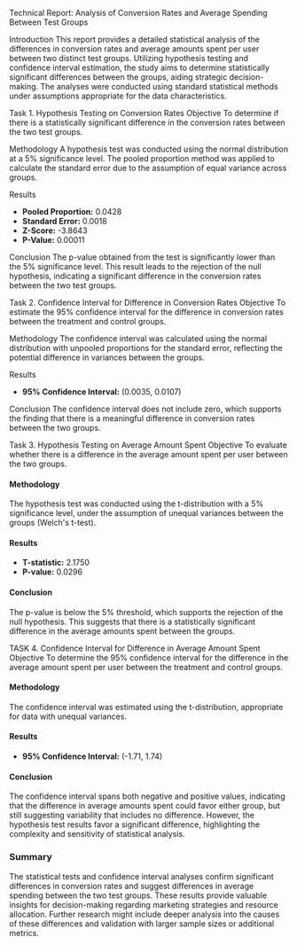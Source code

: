 Technical Report: Analysis of Conversion Rates and Average Spending Between Test Groups

Introduction
This report provides a detailed statistical analysis of the differences in conversion rates and average amounts spent per user between two distinct test groups. Utilizing hypothesis testing and confidence interval estimation, the study aims to determine statistically significant differences between the groups, aiding strategic decision-making. The analyses were conducted using standard statistical methods under assumptions appropriate for the data characteristics.

Task 1. Hypothesis Testing on Conversion Rates
Objective
To determine if there is a statistically significant difference in the conversion rates between the two test groups.

Methodology
A hypothesis test was conducted using the normal distribution at a 5% significance level. The pooled proportion method was applied to calculate the standard error due to the assumption of equal variance across groups.

Results
- **Pooled Proportion:** 0.0428
- **Standard Error:** 0.0018
- **Z-Score:** -3.8643
- **P-Value:** 0.00011

Conclusion
The p-value obtained from the test is significantly lower than the 5% significance level. This result leads to the rejection of the null hypothesis, indicating a significant difference in the conversion rates between the two test groups.

Task 2. Confidence Interval for Difference in Conversion Rates
Objective
To estimate the 95% confidence interval for the difference in conversion rates between the treatment and control groups.

Methodology
The confidence interval was calculated using the normal distribution with unpooled proportions for the standard error, reflecting the potential difference in variances between the groups.

Results
- **95% Confidence Interval:** (0.0035, 0.0107)

Conclusion
The confidence interval does not include zero, which supports the finding that there is a meaningful difference in conversion rates between the two groups.

Task 3. Hypothesis Testing on Average Amount Spent
Objective
To evaluate whether there is a difference in the average amount spent per user between the two groups.

#### Methodology
The hypothesis test was conducted using the t-distribution with a 5% significance level, under the assumption of unequal variances between the groups (Welch's t-test).

#### Results
- **T-statistic:** 2.1750
- **P-value:** 0.0296

#### Conclusion
The p-value is below the 5% threshold, which supports the rejection of the null hypothesis. This suggests that there is a statistically significant difference in the average amounts spent between the groups.

TASK 4. Confidence Interval for Difference in Average Amount Spent
Objective
To determine the 95% confidence interval for the difference in the average amount spent per user between the treatment and control groups.

#### Methodology
The confidence interval was estimated using the t-distribution, appropriate for data with unequal variances.

#### Results
- **95% Confidence Interval:** (-1.71, 1.74)

#### Conclusion
The confidence interval spans both negative and positive values, indicating that the difference in average amounts spent could favor either group, but still suggesting variability that includes no difference. However, the hypothesis test results favor a significant difference, highlighting the complexity and sensitivity of statistical analysis.

### Summary
The statistical tests and confidence interval analyses confirm significant differences in conversion rates and suggest differences in average spending between the two test groups. These results provide valuable insights for decision-making regarding marketing strategies and resource allocation. Further research might include deeper analysis into the causes of these differences and validation with larger sample sizes or additional metrics.

